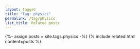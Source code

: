 ```yaml
---
layout: tagged
title: "Tag: physics"
permalink: /tag/physics
list_title: Related posts
---
```


{%- assign posts = site.tags.physics -%}
{% include related.html content=posts %}

